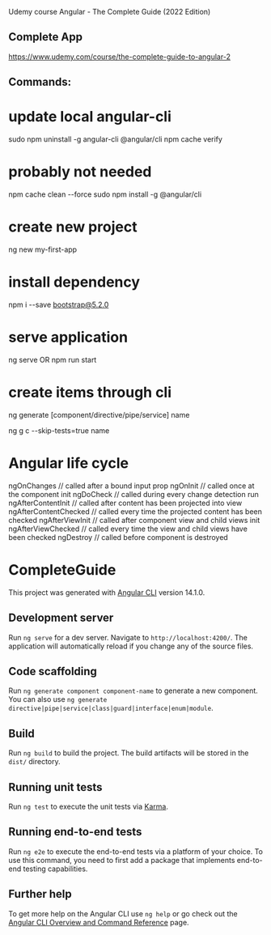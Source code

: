 Udemy course Angular - The Complete Guide (2022 Edition)

## Complete App

https://www.udemy.com/course/the-complete-guide-to-angular-2

## Commands:
# update local angular-cli
sudo npm uninstall -g angular-cli @angular/cli 
npm cache verify
# probably not needed
npm cache clean --force 
sudo npm install -g @angular/cli

# create new project
ng new my-first-app

# install dependency 
npm i --save bootstrap@5.2.0

# serve application
ng serve
OR
npm run start

# create items through cli
ng generate [component/directive/pipe/service] name

ng g c --skip-tests=true name

# Angular life cycle

ngOnChanges         // called after a bound input prop
ngOnInit            // called once at the component init
ngDoCheck           // called during every change detection run
ngAfterContentInit  // called after content has been projected into view
ngAfterContentChecked  // called every time  the projected content has been checked
ngAfterViewInit     //  called after component view  and child views init
ngAfterViewChecked  //  called every time  the view and child views have been checked
ngDestroy           //  called before component is destroyed

# CompleteGuide

This project was generated with [Angular CLI](https://github.com/angular/angular-cli) version 14.1.0.

## Development server

Run `ng serve` for a dev server. Navigate to `http://localhost:4200/`. The application will automatically reload if you change any of the source files.

## Code scaffolding

Run `ng generate component component-name` to generate a new component. You can also use `ng generate directive|pipe|service|class|guard|interface|enum|module`.

## Build

Run `ng build` to build the project. The build artifacts will be stored in the `dist/` directory.

## Running unit tests

Run `ng test` to execute the unit tests via [Karma](https://karma-runner.github.io).

## Running end-to-end tests

Run `ng e2e` to execute the end-to-end tests via a platform of your choice. To use this command, you need to first add a package that implements end-to-end testing capabilities.

## Further help

To get more help on the Angular CLI use `ng help` or go check out the [Angular CLI Overview and Command Reference](https://angular.io/cli) page.
